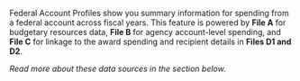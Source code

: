 Federal Account Profiles show you summary information for
spending from a federal account across fiscal years. This
feature is powered by **File A** for budgetary resources data,
**File B** for agency account-level spending, and **File C** for
linkage to the award spending and recipient details in **Files
D1 and D2**.

*Read more about these data sources in the section below.*
